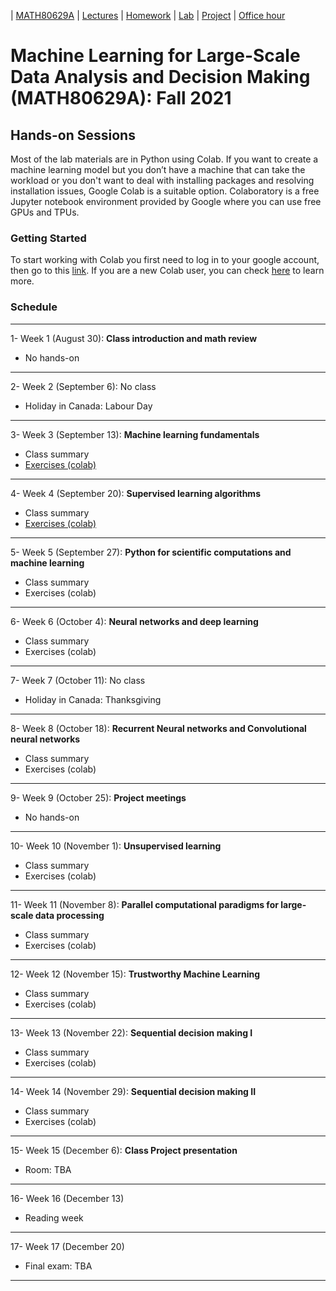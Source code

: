 | [MATH80629A](main.md) | [Lectures](lectures.md) | [Homework](homework.md) | [Lab](lab.md) | [Project](project.md) | [Office hour](office_hr.md)
# Machine Learning for Large-Scale Data Analysis and Decision Making (MATH80629A): Fall 2021

## Hands-on Sessions

Most of the lab materials are in Python using Colab. 
If you want to create a machine learning model but you don’t have a machine that can take the workload or you don't want to deal with installing packages and resolving installation issues, Google Colab is a suitable option. Colaboratory is a free Jupyter notebook environment provided by Google where you can use free GPUs and TPUs.

### Getting Started
To start working with Colab you first need to log in to your google account, then go to this [link](https://colab.research.google.com).
If you are a new Colab user, you can check [here](https://colab.research.google.com/notebooks/intro.ipynb?utm_source=scs-index#scrollTo=GJBs_flRovLc) to learn more.

### Schedule 
___
1- Week 1 (August 30): **Class introduction and math review** 
* No hands-on

___
2- Week 2 (September 6): No class
* Holiday in Canada: Labour Day

___
3- Week 3 (September 13): **Machine learning fundamentals** 
- Class summary
- [Exercises (colab)](https://colab.research.google.com/github/lcharlin/80-629/blob/master/week2-Fundamentals/Fundamentals_questions.ipynb)

___
4- Week 4 (September 20): **Supervised learning algorithms** 
- Class summary
- [Exercises (colab)](https://colab.research.google.com/github/lcharlin/80-629/blob/master/week3-Supervised/Supervised_questions.ipynb)

___

5- Week 5 (September 27): **Python for scientific computations and machine learning** 
- Class summary
- Exercises (colab)

___
6- Week 6 (October 4): **Neural networks and deep learning** 
- Class summary
- Exercises (colab)

___
7- Week 7 (October 11): No class
* Holiday in Canada: Thanksgiving

___
8- Week 8 (October 18): **Recurrent Neural networks and Convolutional neural networks** 
- Class summary
- Exercises (colab)

___
9- Week 9 (October 25): **Project meetings**
* No hands-on

___
10- Week 10 (November 1): **Unsupervised learning** 
- Class summary
- Exercises (colab)

___
11- Week 11 (November 8): **Parallel computational paradigms for large-scale data processing**
- Class summary
- Exercises (colab)

___
12- Week 12 (November 15): **Trustworthy Machine Learning** 
- Class summary
- Exercises (colab)

___
13- Week 13 (November 22): **Sequential decision making I** 
- Class summary
- Exercises (colab)

___
14- Week 14 (November 29): **Sequential decision making II** 
- Class summary
- Exercises (colab)

___
15- Week 15 (December 6): **Class Project presentation**
* Room: TBA

___
16- Week 16 (December 13)
* Reading week

___
17- Week 17 (December 20)
* Final exam: TBA

___


